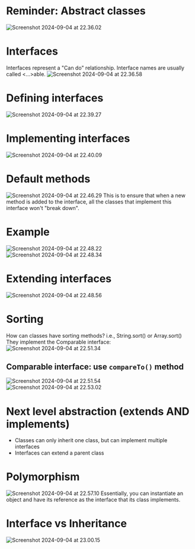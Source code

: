 # Reminder: Abstract classes
![Screenshot 2024-09-04 at 22.36.02](Screenshot%202024-09-04%20at%2022.36.02.png)
# Interfaces
Interfaces represent a  "Can do" relationship. Interface names are usually called <...>able.
![Screenshot 2024-09-04 at 22.36.58](Screenshot%202024-09-04%20at%2022.36.58.png)
# Defining interfaces
![Screenshot 2024-09-04 at 22.39.27](Screenshot%202024-09-04%20at%2022.39.27.png)
# Implementing interfaces
![Screenshot 2024-09-04 at 22.40.09](Screenshot%202024-09-04%20at%2022.40.09.png)
# Default methods
![Screenshot 2024-09-04 at 22.46.29](Screenshot%202024-09-04%20at%2022.46.29.png)
This is to ensure that when a new method is added to the interface, all the classes that implement this interface won't "break down".
# Example
![Screenshot 2024-09-04 at 22.48.22](Screenshot%202024-09-04%20at%2022.48.22.png)
![Screenshot 2024-09-04 at 22.48.34](Screenshot%202024-09-04%20at%2022.48.34.png)
# Extending interfaces
![Screenshot 2024-09-04 at 22.48.56](Screenshot%202024-09-04%20at%2022.48.56.png)
# Sorting
How can classes have sorting methods? i.e., String.sort() or Array.sort()
They implement the Comparable interface:
![Screenshot 2024-09-04 at 22.51.34](Screenshot%202024-09-04%20at%2022.51.34.png)
## Comparable interface: use `compareTo()` method
![Screenshot 2024-09-04 at 22.51.54](Screenshot%202024-09-04%20at%2022.51.54.png)
![Screenshot 2024-09-04 at 22.53.02](Screenshot%202024-09-04%20at%2022.53.02.png)
# Next level abstraction (extends AND implements)
- Classes can only inherit one class, but can implement multiple interfaces
- Interfaces can extend a parent class
# Polymorphism
![Screenshot 2024-09-04 at 22.57.10](Screenshot%202024-09-04%20at%2022.57.10.png)
Essentially, you can instantiate an object and have its reference as the interface that its class implements.
# Interface vs Inheritance
![Screenshot 2024-09-04 at 23.00.15](Screenshot%202024-09-04%20at%2023.00.15.png)



